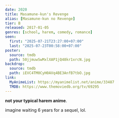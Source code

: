 ```yaml
---
date: 2020
title: Masamune-kun's Revenge
alias: [Masamune-kun no Revenge]
tier: B
released: 2017-01-05
genres: [school, harem, comedy, romance]
seen:
  first: "2025-07-21T23:27:00+07:00"
  last: "2025-07-23T00:58:00+07:00"
poster:
  source: tmdb
  path: 50jjmuwSwMxlXAP1jQ48kr1xrcN.jpg
backdrop:
  source: tmdb
  path: iEVC4TM0CyH0AVq4BE3AnfB7tbO.jpg
link:
  MyAnimeList: https://myanimelist.net/anime/33487
  TMDB: https://www.themoviedb.org/tv/69295
---
```


**not your typical harem anime**.

imagine waiting 6 years for a sequel, lol.
